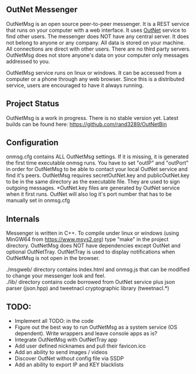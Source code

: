## OutNet Messenger
OutNetMsg is an open source peer-to-peer messenger.  It is a REST service that runs on your computer with a web interface.  It uses <a href="https://github.com/rand3289/OutNet"> OutNet</a> service to find other users.  The messenger does NOT have any central server.  It does not belong to anyone or any company.  All data is stored on your machine.  All connections are direct with other users.  There are no third party servers.  OutNetMsg does not store anyone's data on your computer only messages addressed to you.

OutNetMsg service runs on linux or windows.  It can be accessed from a computer or a phone through any web browser.  Since this is a distributed service, users are encouraged to have it always running.

## Project Status
OutNetMsg is a work in progress. There is no stable version yet.  Latest builds can be found here: https://github.com/rand3289/OutNetBin

## Configuration
onmsg.cfg contains ALL OutNetMsg settings.  If it is missing, it is generated the first time executable onmsg runs.  You have to set "outIP" and "outPort" in order for OutNetMsg to be able to contact your local OutNet service and find it's peers.  OutNetMsg requires secretOutNet.key and publicOutNet.key to be in the same directory as the executable file.  They are used to sign outgoing messages.  *OutNet.key files are generated by OutNet service when it first runs.  OutNet will also log it's port number that has to be manually set in onmsg.cfg

## Internals
Messenger is written in C++.  To compile under linux or windows (using MinGW64 from https://www.msys2.org) type "make" in the project directory.  OutNetMsg does NOT have dependencies except OutNet and optional OutNetTray.  OutNetTray is used to display notifications when OutNetMsg is not open in the browser.  

./msgweb/ directory contains index.html and  onmsg.js that can be modified to change your messenger look and feel.  
./lib/ directory contains code borrowed from OutNet service plus json parser (json.hpp) and tweetnacl cryptographic library (tweetnacl.*)

## TODO:
* Implement all TODO: in the code
* Figure out the best way to run OutNetMsg as a system service (OS dependent). Write wrappers and leave console apps as is?
* Integrate OutNetMsg with OutNetTray app
* Add user defined nicknames and pull their favicon.ico
* Add an ability to send images / videos
* Discover OutNet without config file via SSDP
* Add an ability to export IP and KEY blacklists
